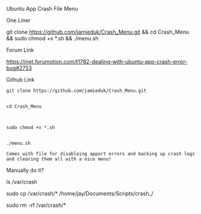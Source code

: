 Ubuntu App Crash File Menu

One Liner

git clone https://github.com/jamieduk/Crash_Menu.git && cd Crash_Menu && sudo chmod +x *.sh && ./menu.sh


Forum Link

https://jnet.forumotion.com/t1782-dealing-with-ubuntu-app-crash-error-bug#2753

Github Link


    git clone https://github.com/jamieduk/Crash_Menu.git


    cd Crash_Menu



    sudo chmod +x *.sh


    ./menu.sh

~~~
Comes with file for disableing apport errors and backing up crash logs and clearing them all with a nice menu!
~~~

Manually do it?

ls /var/crash


sudo cp /var/crash/* /home/jay/Documents/Scripts/crash_/


sudo rm -rf /var/crash/*



